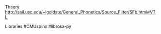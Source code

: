 Theory
http://sail.usc.edu/~lgoldste/General_Phonetics/Source_Filter/SFb.html#VTL

Libraries
#CMUspinx
#librosa-py
